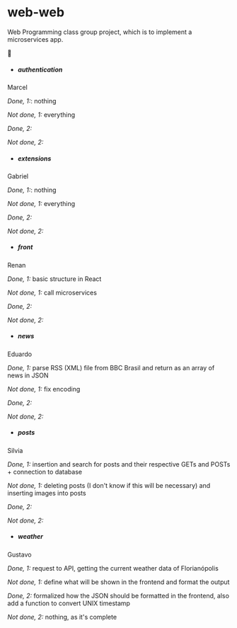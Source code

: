 ﻿# web-web
Web Programming class group project, which is to implement a microservices app.

🐸 

* ##### authentication
Marcel

*Done, 1:*: nothing

*Not done, 1:* everything

*Done, 2:*

*Not done, 2:*

* ##### extensions
Gabriel

*Done, 1:*: nothing

*Not done, 1:* everything

*Done, 2:*

*Not done, 2:*

* ##### front
Renan

*Done, 1:* basic structure in React

*Not done, 1:* call microservices

*Done, 2:*

*Not done, 2:*

* ##### news
Eduardo

*Done, 1:* parse RSS (XML) file from BBC Brasil and return as an array of news in JSON

*Not done, 1:* fix encoding

*Done, 2:*

*Not done, 2:*

* ##### posts

Silvia

*Done, 1:* insertion and search for posts and their respective GETs and POSTs + connection to database

*Not done, 1:* deleting posts (I don't know if this will be necessary) and inserting images into posts

*Done, 2:*

*Not done, 2:*

* ##### weather

Gustavo

*Done, 1:* request to API, getting the current weather data of Florianópolis

*Not done, 1:* define what will be shown in the frontend and format the output

*Done, 2:* formalized how the JSON should be formatted in the frontend, also add a function to convert UNIX timestamp

*Not done, 2:*  nothing, as it's complete
